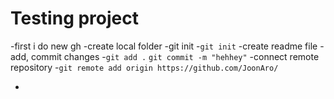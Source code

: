 # Testing project

-first i do new gh
-create local folder
-git init -`git init`
-create readme file
-add, commit changes -`git add .` `git commit -m "hehhey"`
-connect remote repository -`git remote add origin https://github.com/JoonAro/`

-
